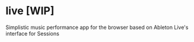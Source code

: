 # live [WIP]
Simplistic music performance app for the browser based on Ableton Live's interface for Sessions

